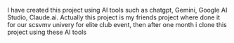 I have created this project using AI tools such as chatgpt, Gemini, Google AI Studio, Claude.ai.
Actually this project is my friends project where done it for our scsvmv univery for elite club event, then after one 
month i clone this project using these AI tools
